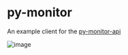 # py-monitor

An example client for the [py-monitor-api](https://github.com/cversyx/py-monitor-api)

![image](https://i.imgur.com/IwW5Nnp.png)
